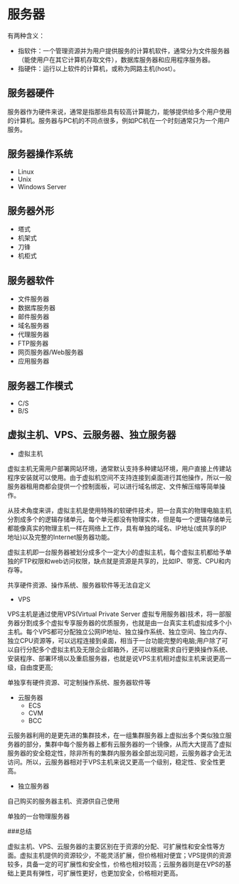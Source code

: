 # 服务器

有两种含义：

- 指软件：一个管理资源并为用户提供服务的计算机软件，通常分为文件服务器（能使用户在其它计算机存取文件），数据库服务器和应用程序服务器。
- 指硬件：运行以上软件的计算机，或称为网路主机(host）。



## 服务器硬件

服务器作为硬件来说，通常是指那些具有较高计算能力，能够提供给多个用户使用的计算机。服务器与PC机的不同点很多，例如PC机在一个时刻通常只为一个用户服务。



## 服务器操作系统

- Linux
- Unix
- Windows Server



## 服务器外形

- 塔式
- 机架式
- 刀锋
- 机柜式



## 服务器软件

- 文件服务器
- 数据库服务器
- 邮件服务器
- 域名服务器
- 代理服务器
- FTP服务器
- 网页服务器/Web服务器
- 应用服务器



## 服务器工作模式

- C/S
- B/S



## 虚拟主机、VPS、云服务器、独立服务器

- 虚拟主机

虚拟主机无需用户部署网站环境，通常默认支持多种建站环境，用户直接上传建站程序安装就可以使用。由于虚拟机空间不支持连接到桌面进行其他操作，所以一般服务器租用商都会提供一个控制面板，可以进行域名绑定、文件解压缩等简单操作。

从技术角度来讲，虚拟主机是使用特殊的软硬件技术，把一台真实的物理电脑主机分割成多个的逻辑存储单元，每个单元都没有物理实体，但是每一个逻辑存储单元都能像真实的物理主机一样在网络上工作，具有单独的域名、IP地址(或共享的IP地址)以及完整的Internet服务器功能。

虚拟主机即一台服务器被划分成多个一定大小的虚拟主机，每个虚拟主机都给予单独的FTP权限和web访问权限，缺点就是资源是共享的，比如IP、带宽、CPU和内存等。

共享硬件资源、操作系统、服务器软件等无法自定义

- VPS

VPS主机是通过使用VPS(Virtual Private Server 虚拟专用服务器)技术，将一部服务器分割成多个虚拟专享服务器的优质服务，也就是由一台真实主机虚拟成多个小主机。每个VPS都可分配独立公网IP地址、独立操作系统、独立空间、独立内存、独立CPU资源等，可以远程连接到桌面，相当于一台功能完整的电脑;用户除了可以自行分配多个虚拟主机及无限企业邮箱外，还可以根据需求自行更换操作系统、安装程序、部署环境以及重启服务器，也就是说VPS主机相对虚拟主机来说更高一级，自由度更高;

单独享有硬件资源、可定制操作系统、服务器软件等

- 云服务器
  - ECS
  - CVM
  - BCC

云服务器利用的是更先进的集群技术，在一组集群服务器上虚拟出多个类似独立服务器的部分，集群中每个服务器上都有云服务器的一个镜像，从而大大提高了虚拟服务器的安全稳定性，除非所有的集群内服务器全部出现问题，云服务器才会无法访问。所以，云服务器相对于VPS主机来说又更高一个级别，稳定性、安全性更高。

- 独立服务器

自己购买的服务器主机、资源供自己使用

单独的一台物理服务器



###总结

虚拟主机、VPS、云服务器的主要区别在于资源的分配、可扩展性和安全性等方面。虚拟主机提供的资源较少，不能灵活扩展，但价格相对便宜；VPS提供的资源较多，具备一定的可扩展性和安全性，价格也相对较高；云服务器则是在VPS的基础上更具有弹性，可扩展性更好，也更加安全，价格相对更高。

